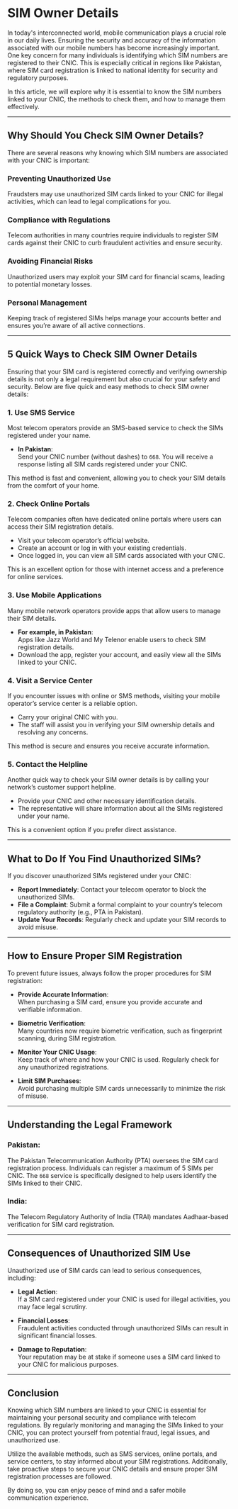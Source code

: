 # SIM Owner Details  

In today's interconnected world, mobile communication plays a crucial role in our daily lives. Ensuring the security and accuracy of the information associated with our mobile numbers has become increasingly important. One key concern for many individuals is identifying which SIM numbers are registered to their CNIC. This is especially critical in regions like Pakistan, where SIM card registration is linked to national identity for security and regulatory purposes.  

In this article, we will explore why it is essential to know the SIM numbers linked to your CNIC, the methods to check them, and how to manage them effectively.  

---

## Why Should You Check SIM Owner Details?  

There are several reasons why knowing which SIM numbers are associated with your CNIC is important:  

### Preventing Unauthorized Use  
Fraudsters may use unauthorized SIM cards linked to your CNIC for illegal activities, which can lead to legal complications for you.  

### Compliance with Regulations  
Telecom authorities in many countries require individuals to register SIM cards against their CNIC to curb fraudulent activities and ensure security.  

### Avoiding Financial Risks  
Unauthorized users may exploit your SIM card for financial scams, leading to potential monetary losses.  

### Personal Management  
Keeping track of registered SIMs helps manage your accounts better and ensures you’re aware of all active connections.  

---

## 5 Quick Ways to Check SIM Owner Details  

Ensuring that your SIM card is registered correctly and verifying ownership details is not only a legal requirement but also crucial for your safety and security. Below are five quick and easy methods to check SIM owner details:  

### 1. Use SMS Service  
Most telecom operators provide an SMS-based service to check the SIMs registered under your name.  

- **In Pakistan**:  
  Send your CNIC number (without dashes) to `668`. You will receive a response listing all SIM cards registered under your CNIC.  

This method is fast and convenient, allowing you to check your SIM details from the comfort of your home.  

### 2. Check Online Portals  
Telecom companies often have dedicated online portals where users can access their SIM registration details.  

- Visit your telecom operator’s official website.  
- Create an account or log in with your existing credentials.  
- Once logged in, you can view all SIM cards associated with your CNIC.  

This is an excellent option for those with internet access and a preference for online services.  

### 3. Use Mobile Applications  
Many mobile network operators provide apps that allow users to manage their SIM details.  

- **For example, in Pakistan**:  
  Apps like Jazz World and My Telenor enable users to check SIM registration details.  
- Download the app, register your account, and easily view all the SIMs linked to your CNIC.  

### 4. Visit a Service Center  
If you encounter issues with online or SMS methods, visiting your mobile operator’s service center is a reliable option.  

- Carry your original CNIC with you.  
- The staff will assist you in verifying your SIM ownership details and resolving any concerns.  

This method is secure and ensures you receive accurate information.  

### 5. Contact the Helpline  
Another quick way to check your SIM owner details is by calling your network’s customer support helpline.  

- Provide your CNIC and other necessary identification details.  
- The representative will share information about all the SIMs registered under your name.  

This is a convenient option if you prefer direct assistance.  

---

## What to Do If You Find Unauthorized SIMs?  

If you discover unauthorized SIMs registered under your CNIC:  

- **Report Immediately**: Contact your telecom operator to block the unauthorized SIMs.  
- **File a Complaint**: Submit a formal complaint to your country’s telecom regulatory authority (e.g., PTA in Pakistan).  
- **Update Your Records**: Regularly check and update your SIM records to avoid misuse.  

---

## How to Ensure Proper SIM Registration  

To prevent future issues, always follow the proper procedures for SIM registration:  

- **Provide Accurate Information**:  
  When purchasing a SIM card, ensure you provide accurate and verifiable information.  

- **Biometric Verification**:  
  Many countries now require biometric verification, such as fingerprint scanning, during SIM registration.  

- **Monitor Your CNIC Usage**:  
  Keep track of where and how your CNIC is used. Regularly check for any unauthorized registrations.  

- **Limit SIM Purchases**:  
  Avoid purchasing multiple SIM cards unnecessarily to minimize the risk of misuse.  

---

## Understanding the Legal Framework  

### Pakistan:  
The Pakistan Telecommunication Authority (PTA) oversees the SIM card registration process. Individuals can register a maximum of 5 SIMs per CNIC. The `668` service is specifically designed to help users identify the SIMs linked to their CNIC.  

### India:  
The Telecom Regulatory Authority of India (TRAI) mandates Aadhaar-based verification for SIM card registration.  

---

## Consequences of Unauthorized SIM Use  

Unauthorized use of SIM cards can lead to serious consequences, including:  

- **Legal Action**:  
  If a SIM card registered under your CNIC is used for illegal activities, you may face legal scrutiny.  

- **Financial Losses**:  
  Fraudulent activities conducted through unauthorized SIMs can result in significant financial losses.  

- **Damage to Reputation**:  
  Your reputation may be at stake if someone uses a SIM card linked to your CNIC for malicious purposes.  

---

## Conclusion  

Knowing which SIM numbers are linked to your CNIC is essential for maintaining your personal security and compliance with telecom regulations. By regularly monitoring and managing the SIMs linked to your CNIC, you can protect yourself from potential fraud, legal issues, and unauthorized use.  

Utilize the available methods, such as SMS services, online portals, and service centers, to stay informed about your SIM registrations. Additionally, take proactive steps to secure your CNIC details and ensure proper SIM registration processes are followed.  

By doing so, you can enjoy peace of mind and a safer mobile communication experience.  
